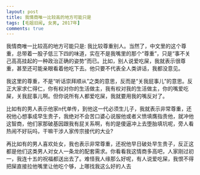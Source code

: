 ```yaml
---
layout: post
title: 我情商唯一比较高的地方可能只是
tags: [毛姐旧闻, 女男, 2017年]
comments: true
---
```


我情商唯一比较高的地方可能只是: 我比较尊重别人。当然了，中文里的这个尊重，总带着一股子低三下四的味道，实在不是我嘴里的那个“尊重”，只是“事不关己高高挂起的一种政治正确的姿势”而已。比如，别人说爱吃屎，我就表示很尊重，甚至还可能亲眼看着他吃下去。他只要不代表全人类讲话，我都没意见。

我这里的尊重，不是“听话崇拜顺从”之类的意思，反而是“关我屁事儿”的意思。反正大家求仁得仁，你有权对你的生活做主，我有权对我的生活做主，你的嘴爱吃屎，关我屁事儿啊。但你说所有人都爱吃屎，我就要用我的嘴反对了。

比如有的男人表示他家n代单传，到他这一代必须生儿子，我就表示非常尊重，还祝他心想事成早生贵子，我绝对不会苦口婆心说服他或者义愤填膺指责他，就冲他这智商，他们家那破基因跟我有屁关系啊，有的是傻逼冲上去堕胎填坑呢，旁人看热闹不好玩吗，干嘛干涉人家传宗接代的大业?

再比如有的男人喜欢处女，我也表示非常尊重，还祝他早日破处早生贵子，反正这都是他们这类男人对女人一条龙的配套需求。你看看我这情商多高吧，人家刚过初一，我连十五的祝福都送出去了。难怪我人缘那么好呢，有人说爱吃屎，我恨不得把屎直接拉他嘴里让他吃个够，上哪找我这么好的人去
